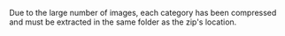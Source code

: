 Due to the large number of images, each category has been compressed and must be extracted in the same folder as the zip's location.
